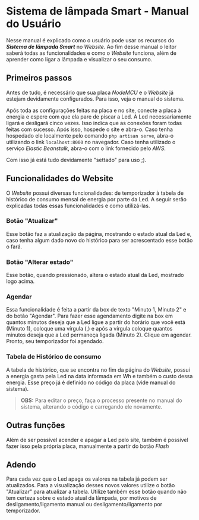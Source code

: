 ﻿
﻿
#  Sistema de lâmpada Smart - Manual do Usuário

Nesse manual é explicado como o usuário pode usar os recursos do ***Sistema de lâmpada Smart*** no *Website*. Ao fim desse manual o leitor saberá todas as funcionalidades e como o *Website* funciona, além de aprender como ligar a lâmpada e visualizar o seu consumo.

##  Primeiros passos

Antes de tudo, é necessário que sua placa *NodeMCU* e o *Website* já estejam devidamente configurados. Para isso, veja o manual do sistema.

Após toda as configurações feitas na placa e no site, conecte a placa à energia e espere com que ela pare de piscar a Led. A Led necessariamente ligará e desligará cinco vezes. Isso indica que as conexões foram todas feitas com sucesso. Após isso, hospede o site e abra-o. Caso tenha hospedado ele localmente pelo comando ``php artisan serve``, abra-o utilizando o link ``localhost:8000`` no navegador. Caso tenha utilizado o serviço *Elastic Beanstalk*, abra-o com o link fornecido pelo *AWS*.
  
  Com isso já está tudo devidamente "settado" para uso ;).

## Funcionalidades do Website

O *Website* possui diversas funcionalidades: de temporizador à tabela de histórico de consumo mensal de energia por parte da Led. A seguir serão explicadas todas essas funcionalidades e como utilizá-las.


###  Botão "Atualizar"

Esse botão faz a atualização da página, mostrando o estado atual da Led e, caso tenha algum dado novo do histórico para ser acrescentado esse botão o fará.

###  Botão "Alterar estado"

Esse botão, quando pressionado, altera o estado atual da Led, mostrado logo acima.

  

###  Agendar

Essa funcionalidade é feita a partir da box de texto "Minuto 1, Minuto 2" e do botão "Agendar". Para fazer esse agendamento digite na box em quantos minutos deseja que a Led ligue a partir do horário que você está (Minuto 1), coloque uma vírgula (,) e após a vírgula coloque quantos minutos deseja que a Led permaneça ligada (Minuto 2). Clique em agendar. Pronto, seu temporizador foi agendado.

  

###  Tabela de Histórico de consumo

A tabela de histórico, que se encontra no fim da página do *Website*, possui a energia gasta pela Led na data informada em Wh e também o custo dessa energia. Esse preço já é definido no código da placa (vide manual do sistema).
> **OBS:** Para editar o preço, faça o processo presente no manual do sistema, alterando o código e carregando ele novamente.

## Outras funções

Além de ser possível acender e apagar a Led pelo site, também é possível fazer isso pela própria placa, manualmente a partir do botão *Flash*

## Adendo

Para cada vez que o Led apaga os valores na tabela já podem ser atualizados. Para a visualização desses novos valores utilize o botão "Atualizar" para atualizar a tabela. Utilize também esse botão quando não tem certeza sobre o estado atual da lâmpada, por motivos de desligamento/ligamento manual ou desligamento/ligamento por temporizador.

